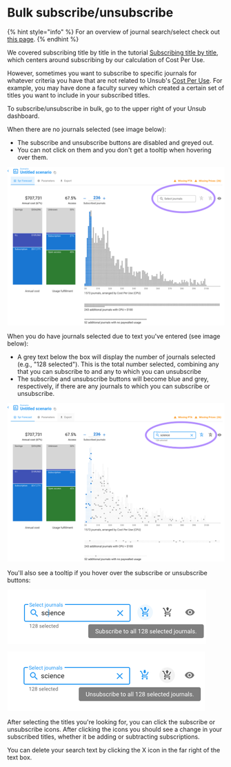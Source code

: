 # Bulk subscribe/unsubscribe

{% hint style="info" %}
For an overview of journal search/select check out [this page](select-journals.md).
{% endhint %}

We covered subscribing title by title in the tutorial [Subscribing title by title](../tutorials/subscribing-title-by-title.md), which centers around subscribing by our calculation of Cost Per Use.&#x20;

However, sometimes you want to subscribe to specific journals for whatever criteria you have that are not related to Unsub's [Cost Per Use](../reference/cost-per-use-cpu.md). For example, you may have done a faculty survey which created a certain set of titles you want to include in your subscribed titles.&#x20;

To subscribe/unsubscribe in bulk, go to the upper right of your Unsub dashboard.&#x20;

When there are no journals selected (see image below):&#x20;

* The subscribe and unsubscribe buttons are disabled and greyed out.&#x20;
* You can not click on them and you don't get a tooltip when hovering over them.&#x20;

![The dashboard without any input text.](../.gitbook/assets/search-box-empty.png)

When you do have journals selected due to text you've entered (see image below):&#x20;

* A grey text below the box will display the number of journals selected (e.g., "128 selected"). This is the total number selected, combining any that you can subscribe to and any to which you can unsubscribe&#x20;
* The subscribe and unsubscribe buttons will become blue and grey, respectively, if there are any journals to which you can subscribe or unsubscribe.&#x20;

![Example of what the dashboard looks like when input text selects a subset of journals in your dashboard.](../.gitbook/assets/search-box-searched-sub-and-unsub.png)

You'll also see a tooltip if you hover over the subscribe or unsubscribe buttons:

![Tooltip shown on hover over subscribe button: "Subscribe to all 128 selected journals".](../.gitbook/assets/search-box-tooltip-subscribe.png)

![Tooltip shown on hover over unsubscribe button: "Unsubscribe to all 128 selected journals"](../.gitbook/assets/search-box-tooltip-unsubscribe.png)



After selecting the titles you're looking for, you can click the subscribe or unsubscribe icons. After clicking the icons you should see a change in your subscribed titles, whether it be adding or subtracting subscriptions.



You can delete your search text by clicking the X icon in the far right of the text box.

